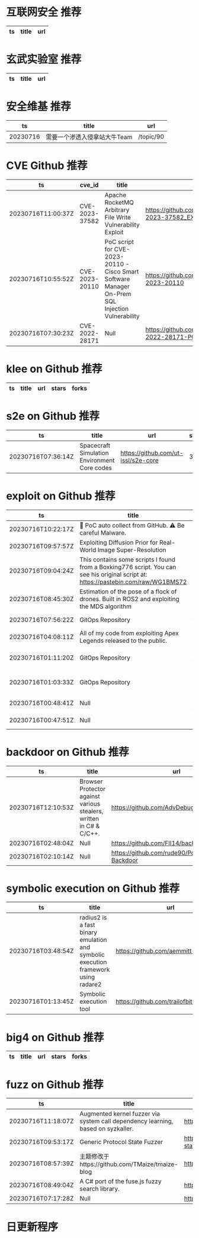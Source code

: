 # 互联网安全 推荐
| ts | title | url| 
| --- | --- | ---| 


# 玄武实验室 推荐
| ts | title | url| 
| --- | --- | ---| 


# 安全维基 推荐
| ts | title | url| 
| --- | --- | ---| 
| 20230716 | 需要一个渗透入侵拿站大牛Team | /topic/90| 


# CVE Github 推荐
| ts | cve_id | title | url | cve_detail| 
| --- | --- | --- | --- | ---| 
| 20230716T11:00:37Z | CVE-2023-37582 | Apache RocketMQ Arbitrary File Write Vulnerability Exploit | https://github.com/Malayke/CVE-2023-37582_EXPLOIT | | 
| 20230716T10:55:52Z | CVE-2023-20110 | PoC script for CVE-2023-20110 - Cisco Smart Software Manager On-Prem SQL Injection Vulnerability | https://github.com/redfr0g/CVE-2023-20110 | | 
| 20230716T07:30:23Z | CVE-2022-28171 | Null | https://github.com/NyaMeeEain/CVE-2022-28171-POC | | 


# klee on Github 推荐
| ts | title | url | stars | forks| 
| --- | --- | --- | --- | ---| 


# s2e on Github 推荐
| ts | title | url | stars | forks| 
| --- | --- | --- | --- | ---| 
| 20230716T07:36:14Z | Spacecraft Simulation Environment Core codes | https://github.com/ut-issl/s2e-core | 33 | 13| 


# exploit on Github 推荐
| ts | title | url | stars | forks| 
| --- | --- | --- | --- | ---| 
| 20230716T10:22:17Z | 📡 PoC auto collect from GitHub. ⚠️ Be careful Malware. | https://github.com/nomi-sec/PoC-in-GitHub | 5185 | 1014| 
| 20230716T09:57:57Z | Exploiting Diffusion Prior for Real-World Image Super-Resolution | https://github.com/IceClear/StableSR | 649 | 26| 
| 20230716T09:04:24Z | This contains some scripts I found from a Boxking776 script. You can see his original script at: https://pastebin.com/raw/WG1BMS72 | https://github.com/MythicalTrashcan/Infectious-Smile-Exploits | 0 | 0| 
| 20230716T08:45:30Z | Estimation of the pose of a flock of drones. Built in ROS2 and exploiting the MDS algorithm | https://github.com/oselin/drone-pose-estimation | 0 | 1| 
| 20230716T07:56:22Z | GitOps Repository | https://github.com/pmacik-testing/ci-max-adv-0045-0023-app-DiUt3-exploit-laugh | 0 | 0| 
| 20230716T04:08:11Z | All of my code from exploiting Apex Legends released to the public. | https://github.com/ZOZO0L0/apex-cheating | 1 | 0| 
| 20230716T01:11:20Z | GitOps Repository | https://github.com/redhat-appstudio-appdata-staging/load-app-fc0a6bf0-38f7-4737-b349-ec4c501463d7-i_DYA-operate-exploit | 0 | 0| 
| 20230716T01:03:33Z | GitOps Repository | https://github.com/redhat-appstudio-appdata-staging/load-app-c4f48e24-3d3a-4e83-9c4e-2e22b550b2cc-i_DYA-wonder-exploit | 0 | 0| 
| 20230716T00:48:41Z | Null | https://github.com/codingcore12/SILENT-DOC-EXPLOIT-CLEAN-nx | 0 | 0| 
| 20230716T00:47:51Z | Null | https://github.com/codingcore12/SILENT-PDF-EXPLOIT-CLEAN-nx | 0 | 0| 


# backdoor on Github 推荐
| ts | title | url | stars | forks| 
| --- | --- | --- | --- | ---| 
| 20230716T12:10:53Z | Browser Protector against various stealers, written in C# & C/C++. | https://github.com/AdvDebug/NoMoreCookies | 87 | 10| 
| 20230716T02:48:04Z | Null | https://github.com/FII14/backdoor-android | 0 | 0| 
| 20230716T02:10:14Z | Null | https://github.com/rude90/PowerShell-Backdoor | 0 | 0| 


# symbolic execution on Github 推荐
| ts | title | url | stars | forks| 
| --- | --- | --- | --- | ---| 
| 20230716T03:48:54Z | radius2 is a fast binary emulation and symbolic execution framework using radare2 | https://github.com/aemmitt-ns/radius | 419 | 28| 
| 20230716T01:13:45Z | Symbolic execution tool | https://github.com/trailofbits/manticore | 3492 | 482| 


# big4 on Github 推荐
| ts | title | url | stars | forks| 
| --- | --- | --- | --- | ---| 


# fuzz on Github 推荐
| ts | title | url | stars | forks| 
| --- | --- | --- | --- | ---| 
| 20230716T11:18:07Z | Augmented kernel fuzzer via system call dependency learning, based on syzkaller. | https://github.com/zeredy879/Psyzkaller | 1 | 0| 
| 20230716T09:53:17Z | Generic Protocol State Fuzzer | https://github.com/protocol-fuzzing/protocol-state-fuzzer | 2 | 0| 
| 20230716T08:57:39Z | 主题修改于https://github.com/TMaize/tmaize-blog | https://github.com/fuzz7j/fuzz7j.github.io | 0 | 0| 
| 20230716T08:49:04Z | A C# port of the fuse.js fuzzy search library. | https://github.com/FlurinBruehwiler/FuzzySearch | 0 | 0| 
| 20230716T07:17:28Z | Null | https://github.com/macarelov/fuzzy-pancake | 0 | 0| 



# 日更新程序
